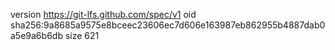 version https://git-lfs.github.com/spec/v1
oid sha256:9a8685a9575e8bceec23606ec7d606e163987eb862955b4887dab0a5e9a6b6db
size 621
